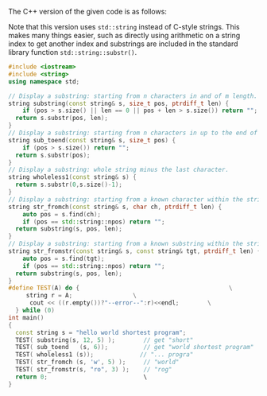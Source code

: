 The C++ version of the given code is as follows:

Note that this version uses `std::string` instead of C-style strings. This makes many things easier, such as directly using arithmetic on a string index to get another index and substrings are included in the standard library function `std::string::substr()`.

```cpp
#include <iostream>
#include <string>
using namespace std;

// Display a substring: starting from n characters in and of m length.
string substring(const string& s, size_t pos, ptrdiff_t len) {
    if (pos > s.size() || len == 0 || pos + len > s.size()) return "";
  return s.substr(pos, len);
}
// Display a substring: starting from n characters in up to the end of the string.
string sub_toend(const string& s, size_t pos) {
    if (pos > s.size()) return ""; 
  return s.substr(pos);
}
// Display a substring: whole string minus the last character.
string wholeless1(const string& s) {
  return s.substr(0,s.size()-1);
}
// Display a substring: starting from a known character within the string and of m length.
string str_fromch(const string& s, char ch, ptrdiff_t len) {
    auto pos = s.find(ch); 
    if (pos == std::string::npos) return "";
  return substring(s, pos, len);
}
// Display a substring: starting from a known substring within the string and of m length.
string str_fromstr(const string& s, const string& tgt, ptrdiff_t len) {
    auto pos = s.find(tgt); 
    if (pos == std::string::npos) return "";
  return substring(s, pos, len);
}
#define TEST(A) do {                                          \
     string r = A;                 \
      cout << ((r.empty())?"--error--":r)<<endl;	    \
  } while (0)
int main()
{
  const string s = "hello world shortest program";
  TEST( substring(s, 12, 5) );        // get "short"
  TEST( sub_toend   (s, 6));          // get "world shortest program"
  TEST( wholeless1 (s));             // "... progra"
  TEST( str_fromch (s, 'w', 5) );     // "world"
  TEST( str_fromstr(s, "ro", 3) );    // "rog"
  return 0;                           \
}
```
